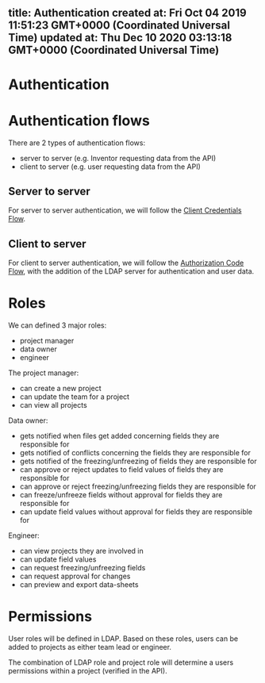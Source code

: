
title: Authentication
created at: Fri Oct 04 2019 11:51:23 GMT+0000 (Coordinated Universal Time)
updated at: Thu Dec 10 2020 03:13:18 GMT+0000 (Coordinated Universal Time)
---

# Authentication

# Authentication flows

There are 2 types of authentication flows:

-   server to server (e.g. Inventor requesting data from the API)
-   client to server (e.g. user requesting data from the API)

## Server to server

For server to server authentication, we will follow the [Client Credentials Flow](https://auth0.com/docs/flows/concepts/client-credentials).

## Client to server

For client to server authentication, we will follow the [Authorization Code Flow](https://auth0.com/docs/flows/concepts/auth-code), with the addition of the LDAP server for authentication and user data.

# Roles

We can defined 3 major roles:

-   project manager
-   data owner
-   engineer

The project manager:

-   can create a new project
-   can update the team for a project
-   can view all projects

Data owner:

-   gets notified when files get added concerning fields they are responsible for
-   gets notified of conflicts concerning the fields they are responsible for
-   gets notified of the freezing/unfreezing of fields they are responsible for
-   can approve or reject updates to field values of fields they are responsible for
-   can approve or reject freezing/unfreezing fields they are responsible for
-   can freeze/unfreeze fields without approval for fields they are responsible for
-   can update field values without approval for fields they are responsible for

Engineer:

-   can view projects they are involved in
-   can update field values
-   can request freezing/unfreezing fields
-   can request approval for changes
-   can preview and export data-sheets

# Permissions

User roles will be defined in LDAP. Based on these roles, users can be added to projects as either team lead or engineer.

The combination of LDAP role and project role will determine a users permissions within a project (verified in the API).

          